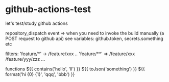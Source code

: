 # github-actions-test
let's test/study github actions


repository_dispatch event => when you need to invoke the build manually (a POST request to github api)
see variables: github.token, secrets.something etc

filters:
 'feature/*' -> /feature/xxx .. 
 'feature/**' => /feature/xxx /feature/yyy/zzz ...


functions
${{ contains('hello', 'll') }}
${{ toJson('something') }}
${{ format('hi {0} {1}', 'qqq', 'bbb') }}

